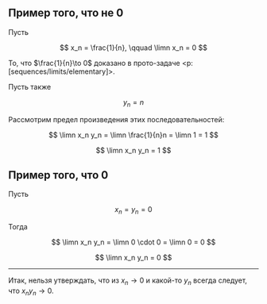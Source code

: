 ## Пример того, что не $0$

Пусть

$$ x_n = \frac{1}{n}, \qquad \limn x_n = 0 $$

То, что $\frac{1}{n}\to 0$ доказано в прото-задаче <p:[sequences/limits/elementary]>.

Пусть также

$$ y_n = n $$

Рассмотрим предел произведения этих последовательностей:

$$ \limn x_n y_n = \limn \frac{1}{n}n = \limn 1 = 1 $$

$$ \limn x_n y_n = 1 $$

## Пример того, что $0$

Пусть

$$ x_n = y_n = 0 $$

Тогда

$$ \limn x_n y_n = \limn 0 \cdot 0 = \limn 0 = 0 $$

$$ \limn x_n y_n = 0 $$

---

Итак, нельзя утверждать, что из $x_n\to 0$ и какой-то $y_n$ всегда следует, что $x_n y_n \to 0$.